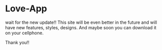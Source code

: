 # Love-App

wait for the new update!!
This site will be even better in the future and will have new features, styles, designs. And maybe soon you can download it on your cellphone.

Thank you!!
